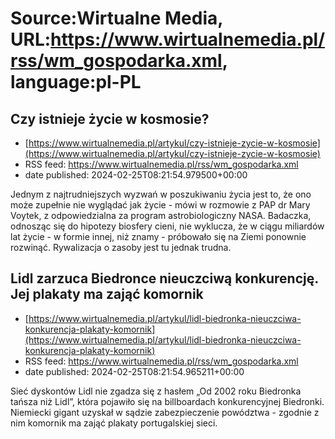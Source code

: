 # Source:Wirtualne Media, URL:https://www.wirtualnemedia.pl/rss/wm_gospodarka.xml, language:pl-PL

## Czy istnieje życie w kosmosie?
 - [https://www.wirtualnemedia.pl/artykul/czy-istnieje-zycie-w-kosmosie](https://www.wirtualnemedia.pl/artykul/czy-istnieje-zycie-w-kosmosie)
 - RSS feed: https://www.wirtualnemedia.pl/rss/wm_gospodarka.xml
 - date published: 2024-02-25T08:21:54.979500+00:00

Jednym z najtrudniejszych wyzwań w poszukiwaniu życia jest to, że ono może zupełnie nie wyglądać jak życie - mówi w rozmowie z PAP dr Mary Voytek, z odpowiedzialna za program astrobiologiczny NASA. Badaczka, odnosząc się do hipotezy biosfery cieni, nie wyklucza, że w ciągu miliardów lat życie - w formie innej, niż znamy - próbowało się na Ziemi ponownie rozwinąć. Rywalizacja o zasoby jest tu jednak trudna.

## Lidl zarzuca Biedronce nieuczciwą konkurencję. Jej plakaty ma zająć komornik
 - [https://www.wirtualnemedia.pl/artykul/lidl-biedronka-nieuczciwa-konkurencja-plakaty-komornik](https://www.wirtualnemedia.pl/artykul/lidl-biedronka-nieuczciwa-konkurencja-plakaty-komornik)
 - RSS feed: https://www.wirtualnemedia.pl/rss/wm_gospodarka.xml
 - date published: 2024-02-25T08:21:54.965211+00:00

Sieć dyskontów Lidl nie zgadza się z hasłem „Od 2002 roku Biedronka tańsza niż Lidl”, która pojawiło się na billboardach konkurencyjnej Biedronki. Niemiecki gigant uzyskał w sądzie zabezpieczenie powództwa - zgodnie z nim komornik ma zająć plakaty portugalskiej sieci.

